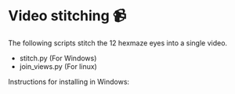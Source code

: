 
# Video stitching :video_camera:

The following scripts stitch the 12 hexmaze eyes into a single video.

- stitch.py  (For Windows)
- join_views.py  (For linux)

Instructions for installing in Windows:
